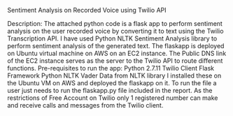 Sentiment Analysis on Recorded Voice using Twilio API

Description:
The attached python code is a flask app to perform sentiment analysis on the user recorded voice by converting it to text using the Twilio Transcription API.
I have used Python NLTK Sentiment Analysis library to perform sentiment analysis of the generated text.
The flaskapp is deployed on Ubuntu virtual machine on AWS on an EC2 instance.
The Public DNS link of the EC2 instance serves as the server to the Twilio API to route different functions.
Pre-requisites to run the app:
Python 2.7.11
Twilio Client
Flask Framework
Python NLTK
Vader Data from NLTK library
I installed these on the Ubuntu VM on AWS and deployed the flaskapp on it.
To run the file a user just needs to run the flaskapp.py file included in the report.
As the restrictions of Free Account on Twilio only 1 registered number can make and receive calls and messages from the Twilio client.



